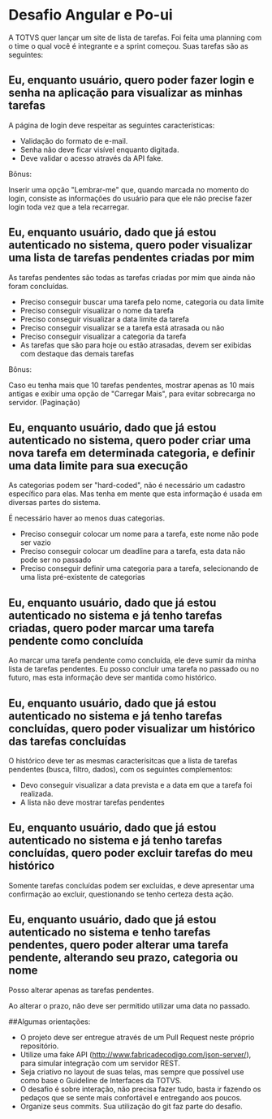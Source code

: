 # Desafio Angular e Po-ui

A TOTVS quer lançar um site de lista de tarefas. Foi feita uma planning com o time o qual você é integrante e a sprint começou. Suas tarefas são as seguintes:

## Eu, enquanto usuário, quero poder fazer login e senha na aplicação para visualizar as minhas tarefas

A página de login deve respeitar as seguintes características:

* Validação do formato de e-mail.
* Senha não deve ficar visível enquanto digitada.
* Deve validar o acesso através da API fake.

Bônus:

Inserir uma opção "Lembrar-me" que, quando marcada no momento do login, consiste as informações do usuário para que ele não precise fazer login toda vez que a tela recarregar.

## Eu, enquanto usuário, dado que já estou autenticado no sistema, quero poder visualizar uma lista de tarefas pendentes criadas por mim

As tarefas pendentes são todas as tarefas criadas por mim que ainda não foram concluídas.

* Preciso conseguir buscar uma tarefa pelo nome, categoria ou data limite
* Preciso conseguir visualizar o nome da tarefa
* Preciso conseguir visualizar a data limite da tarefa
* Preciso conseguir visualizar se a tarefa está atrasada ou não
* Preciso conseguir visualizar a categoria da tarefa
* As tarefas que são para hoje ou estão atrasadas, devem ser exibidas com destaque das demais tarefas

Bônus:

Caso eu tenha mais que 10 tarefas pendentes, mostrar apenas as 10 mais antigas e exibir uma opção de "Carregar Mais", para evitar sobrecarga no servidor. (Paginação)

## Eu, enquanto usuário, dado que já estou autenticado no sistema, quero poder criar uma nova tarefa em determinada categoria, e definir uma data limite para sua execução

As categorias podem ser "hard-coded", não é necessário um cadastro específico para elas. Mas tenha em mente que esta informação é usada em diversas partes do sistema.

É necessário haver ao menos duas categorias.

* Preciso conseguir colocar um nome para a tarefa, este nome não pode ser vazio
* Preciso conseguir colocar um deadline para a tarefa, esta data não pode ser no passado
* Preciso conseguir definir uma categoria para a tarefa, selecionando de uma lista pré-existente de categorias

## Eu, enquanto usuário, dado que já estou autenticado no sistema e já tenho tarefas criadas, quero poder marcar uma tarefa pendente como concluída

Ao marcar uma tarefa pendente como concluída, ele deve sumir da minha lista de tarefas pendentes. Eu posso concluir uma tarefa no passado ou no futuro, mas esta informação deve ser mantida como histórico.

## Eu, enquanto usuário, dado que já estou autenticado no sistema e já tenho tarefas concluídas, quero poder visualizar um histórico das tarefas concluídas

O histórico deve ter as mesmas caracterísitcas que a lista de tarefas pendentes (busca, filtro, dados), com os seguintes complementos:

* Devo conseguir visualizar a data prevista e a data em que a tarefa foi realizada.
* A lista não deve mostrar tarefas pendentes

## Eu, enquanto usuário, dado que já estou autenticado no sistema e já tenho tarefas concluídas, quero poder excluir tarefas do meu histórico

Somente tarefas concluídas podem ser excluídas, e deve apresentar uma confirmação ao excluir, questionando se tenho certeza desta ação.

## Eu, enquanto usuário, dado que já estou autenticado no sistema e tenho tarefas pendentes, quero poder alterar uma tarefa pendente, alterando seu prazo, categoria ou nome

Posso alterar apenas as tarefas pendentes.

Ao alterar o prazo, não deve ser permitido utilizar uma data no passado.



##Algumas orientações:

* O projeto deve ser entregue através de um Pull Request neste próprio repositório.
* Utilize uma fake API (http://www.fabricadecodigo.com/json-server/), para simular integração com um servidor REST.
* Seja criativo no layout de suas telas, mas sempre que possível use como base o Guideline de Interfaces da TOTVS.
* O desafio é sobre interação, não precisa fazer tudo, basta ir fazendo os pedaços que se sente mais confortável e entregando aos poucos.
* Organize seus commits. Sua utilização do git faz parte do desafio.